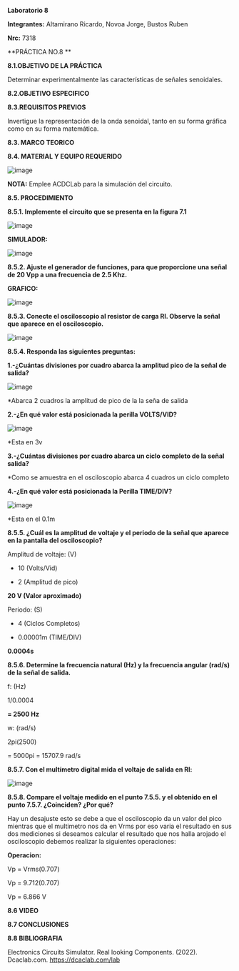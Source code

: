 **Laboratorio 8**

**Integrantes:** Altamirano Ricardo, Novoa Jorge, Bustos Ruben

**Nrc:** 7318

**PRÁCTICA NO.8 **

**8.1.OBJETIVO DE LA PRÁCTICA**

Determinar experimentalmente las características de señales senoidales.

**8.2.OBJETIVO ESPECIFICO**

**8.3.REQUISITOS PREVIOS**

Invertigue la representación de la onda senoidal, tanto en su forma gráfica como en su forma matemática.

**8.3. MARCO TEORICO**

**8.4. MATERIAL Y EQUIPO REQUERIDO**

![image](https://user-images.githubusercontent.com/105680588/186003644-d0c69532-9e80-458f-95b0-f2ee30358a0c.png)

**NOTA:** Emplee ACDCLab para la simulación del circuito.

**8.5. PROCEDIMIENTO**

**8.5.1. Implemente el circuito que se presenta en la figura 7.1**

![image](https://user-images.githubusercontent.com/105680588/186004093-2013e1df-78e4-43e3-a71a-16474865e212.png)

**SIMULADOR:**

![image](https://user-images.githubusercontent.com/105680588/186038246-33d821de-4a07-45f3-90dd-097d89f3a677.png)

**8.5.2. Ajuste el generador de funciones, para que proporcione una señal de 20 Vpp a una frecuencia de 2.5 Khz.**

**GRAFICO:**

![image](https://user-images.githubusercontent.com/105680588/186026771-0ea820d2-ff25-478c-9a84-5b6f2c82c7f3.png)

**8.5.3. Conecte el osciloscopio al resistor de carga Rl. Observe la señal que aparece en el osciloscopio.**

![image](https://user-images.githubusercontent.com/105680588/186038197-1d2ead6b-bc08-45de-a6d3-eede7fcf13de.png)

**8.5.4. Responda las siguientes preguntas:**

**1.-¿Cuántas divisiones por cuadro abarca la amplitud pico de la señal de salida?**

![image](https://user-images.githubusercontent.com/105680588/186037948-74748b1b-425f-447e-aa9d-648a31860227.png)

*Abarca 2 cuadros la amplitud de pico de la la seña de salida

**2.-¿En qué valor está posicionada la perilla VOLTS/VID?**

![image](https://user-images.githubusercontent.com/105680588/186037794-aeca074d-2524-43c1-bc62-76e949025188.png)

*Esta en 3v

**3.-¿Cuántas divisiones por cuadro abarca un ciclo completo de la señal salida?**

*Como se amuestra en el osciloscopio abarca 4 cuadros un ciclo completo

**4.-¿En qué valor está posicionada la Perilla TIME/DIV?**

![image](https://user-images.githubusercontent.com/105680588/186030584-b13cb7a2-8098-418a-99d6-93571cbd8d39.png)

*Esta en el 0.1m

**8.5.5. ¿Cuál es la amplitud de voltaje y el periodo de la señal que aparece en la pantalla del osciloscopio?**

Amplitud de voltaje: (V)

* 10 (Volts/Vid)

* 2 (Amplitud de pico)

**20 V (Valor aproximado)**

Periodo: (S)

* 4 (Ciclos Completos)

* 0.00001m (TIME/DIV)

**0.0004s**

**8.5.6. Determine la frecuencia natural (Hz) y la frecuencia angular (rad/s) de la señal de salida.**

f: (Hz)

1/0.0004

**= 2500 Hz**

w: (rad/s)

2pi(2500)

= 5000pi = 15707.9 rad/s

**8.5.7. Con el multímetro digital mida el voltaje de salida en Rl:**

![image](https://user-images.githubusercontent.com/105680588/186038084-66beef34-ed21-486c-8378-e2b48d9a1ab0.png)

**8.5.8. Compare el voltaje medido en el punto 7.5.5. y el obtenido en el punto 7.5.7. ¿Coinciden? ¿Por qué?**

Hay un desajuste esto se debe a que el osciloscopio da un valor del pico mientras que el multimetro nos da en Vrms por eso varia el resultado en sus dos mediciones si deseamos calcular el resultado que nos halla arojado el osciloscopio debemos realizar la siguientes operaciones:

**Operacion:**

Vp = Vrms(0.707)

Vp = 9.712(0.707)

Vp = 6.866 V

**8.6 VIDEO**

**8.7 CONCLUSIONES**

**8.8 BIBLIOGRAFIA**

Electronics Circuits Simulator. Real looking Components. (2022). Dcaclab.com. https://dcaclab.com/lab

‌




